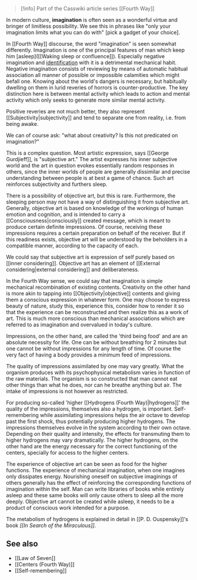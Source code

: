 
> [!info] Part of the Casswiki article series [[Fourth Way]]

In modern culture, **imagination** is often seen as a wonderful virtue and bringer of limitless possibility. We see this in phrases like "only your imagination limits what you can do with" \[pick a gadget of your choice\].

In [[Fourth Way]] discourse, the word "imagination" is seen somewhat differently. Imagination is one of the principal features of man which keep him [asleep]([[Waking sleep or confluence]]). Especially negative imagination and [identification]([[Identification]]) with it is a detrimental mechanical habit. Negative imagination consists of reviewing by means of automatic habitual association all manner of possible or impossible calamities which might befall one. Knowing about the world's dangers is necessary, but habitually dwelling on them in lurid reveries of horrors is counter-productive. The key distinction here is between mental activity which leads to action and mental activity which only seeks to generate more similar mental activity.

Positive reveries are not much better, they also represent [[Subjectivity|subjectivity]] and tend to separate one from reality, i.e. from being awake.

We can of course ask: "what about creativity? Is this not predicated on imagination?"

This is a complex question. Most artistic expression, says [[George Gurdjieff]], is "subjective art." The artist expresses his inner subjective world and the art in question evokes essentially random responses in others, since the inner worlds of people are generally dissimilar and precise understanding between people is at best a game of chance. Such art reinforces subjectivity and furthers sleep.

There is a possibility of objective art, but this is rare. Furthermore, the sleeping person may not have a way of distinguishing it from subjective art. Generally, objective art is based on knowledge of the workings of human emotion and cognition, and is intended to carry a [[Consciousness|consciously]] created message, which is meant to produce certain definite impressions. Of course, receiving these impressions requires a certain preparation on behalf of the receiver. But if this readiness exists, objective art will be understood by the beholders in a compatible manner, according to the capacity of each.

We could say that subjective art is expression of self purely based on [[inner considering]]. Objective art has an element of [[External considering|external considering]] and deliberateness.

In the Fourth Way sense, we could say that imagination is simple mechanical recombination of existing contents. Creativity on the other hand is more akin to tapping into [[Objectivity|objective]] contents and giving them a conscious expression in whatever form. One may choose to express beauty of nature, study this, experience this, consider how to render it so that the experience can be reconstructed and then realize this as a work of art. This is much more conscious than mechanical associations which are referred to as imagination and overvalued in today's culture.

Impressions, on the other hand, are called the 'third being food' and are an absolute necessity for life. One can be without breathing for 2 minutes but one cannot be without impressions for any length of time. Of course the very fact of having a body provides a minimum feed of impressions.

The quality of impressions assimilated by one may vary greatly. What the organism produces with its psychophysical metabolism varies in function of the raw materials. The organism is so constructed that man cannot eat other things than what he does, nor can he breathe anything but air. The intake of impressions is not however as restricted.

For producing so-called 'higher [[Hydrogens (Fourth Way)|hydrogens]]' the quality of the impressions, themselves also a hydrogen, is important. Self-remembering while assimilating impressions helps the air octave to develop past the first shock, thus potentially producing higher hydrogens. The impressions themselves evolve in the system according to their own octave. Depending on their quality and intensity, the effects for transmuting them to higher hydrogens may vary dramatically. The higher hydrogens, on the other hand are the energy necessary for the correct functioning of the centers, specially for access to the higher centers.

The experience of objective art can be seen as food for the higher functions. The experience of mechanical imagination, when one imagines only dissipates energy. Nourishing oneself on subjective imaginings of others generally has the effect of reinforcing the corresponding functions of imagination within the self. Man can write libraries of books while entirely asleep and these same books will only cause others to sleep all the more deeply. Objective art cannot be created while asleep, it needs to be a product of conscious work intended for a purpose.

The metabolism of hydrogens is explained in detail in [[P. D. Ouspensky]]'s book _[[In Search of the Miraculous]]_.

See also
--------

*   [[Law of Seven]]
*   [[Centers (Fourth Way)]]
*   [[Self-remembering]]